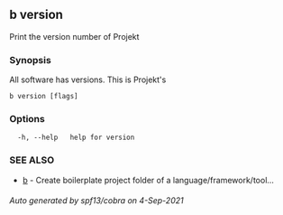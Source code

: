 ## b version

Print the version number of Projekt

### Synopsis

All software has versions. This is Projekt's

```
b version [flags]
```

### Options

```
  -h, --help   help for version
```

### SEE ALSO

* [b](b.md)	 - Create boilerplate project folder of a language/framework/tool...

###### Auto generated by spf13/cobra on 4-Sep-2021
